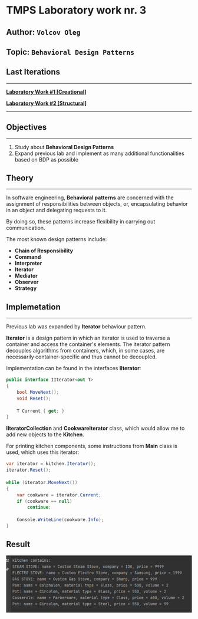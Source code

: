 # TMPS Laboratory work nr. 3

## Author: `Volcov Oleg`
## Topic: `Behavioral Design Patterns`

## Last Iterations
****
**[Laboratory Work #1 [Creational]](./Resources/ReadMe/Creational.md)**

**[Laboratory Work #2 [Structural]](./Resources/ReadMe/Structural.md)**
****
## Objectives
****
1. Study about **Behavioral Design Patterns**
2. Expand previous lab and implement as many additional functionalities based on BDP as possible
## Theory
****
In software engineering, **Behavioral patterns** are concerned with the assignment of responsibilities 
between objects, or, encapsulating behavior in an object and delegating requests to it.

By doing so, these patterns increase flexibility in carrying out communication.

The most known design patterns include:
* **Chain of Responsibility**
* **Command**
* **Interpreter**
* **Iterator**
* **Mediator**
* **Observer**
* **Strategy**

## Implemetation
****
Previous lab was expanded by **Iterator** behaviour pattern.

**Iterator** is a design pattern in which an iterator is used to traverse a container and access 
the container's elements. The iterator pattern decouples algorithms from containers, which, 
in some cases, are necessarily container-specific and thus cannot be decoupled.

Implementation can be found in the interfaces **IIterator**:
```csharp
public interface IIterator<out T>
{
    bool MoveNext();
    void Reset();
    
    T Current { get; }
}
```

**IIteratorCollection** and **CookwareIterator** class, 
which would allow me to add new objects to the **Kitchen**.

For printing kitchen components, some instructions from **Main** class is used, which uses this iterator:
```csharp
var iterator = kitchen.Iterator();
iterator.Reset();

while (iterator.MoveNext())
{
    var cookware = iterator.Current;
    if (cookware == null)
        continue;
    
    Console.WriteLine(cookware.Info);
}
```

## Result

![Result](./Resources/ResultBehavioral.png)